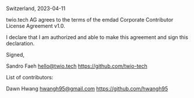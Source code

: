 Switzerland, 2023-04-11

twio.tech AG agrees to the terms of the emdad Corporate Contributor License
Agreement v1.0.

I declare that I am authorized and able to make this agreement and sign this
declaration.

Signed,

Sandro Faeh hello@twio.tech https://github.com/twio-tech

List of contributors:

Dawn Hwang hwangh95@gmail.com https://github.com/hwangh95
